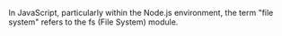 In JavaScript, particularly within the Node.js environment, the term "file system" refers to the fs (File System) module.
